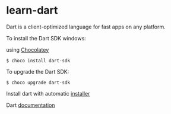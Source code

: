 # learn-dart
Dart is a client-optimized language for fast apps on any platform.

To install the Dart SDK windows:

using [Chocolatey](https://chocolatey.org/)

```
$ choco install dart-sdk
```

To upgrade the Dart SDK:

```
$ choco upgrade dart-sdk
```
Install dart with automatic [installer](https://gekorm.com/dart-windows/)

Dart [documentation](https://dart.dev/guides)